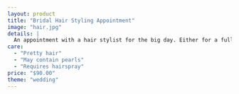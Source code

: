 ```yaml
---
layout: product
title: "Bridal Hair Styling Appointment"
image: "hair.jpg"
details: |
  An appointment with a hair stylist for the big day. Either for a full or half up-do.
care:
  - "Pretty hair"
  - "May contain pearls"
  - "Requires hairspray"
price: "$90.00"
theme: "wedding"
---
```

